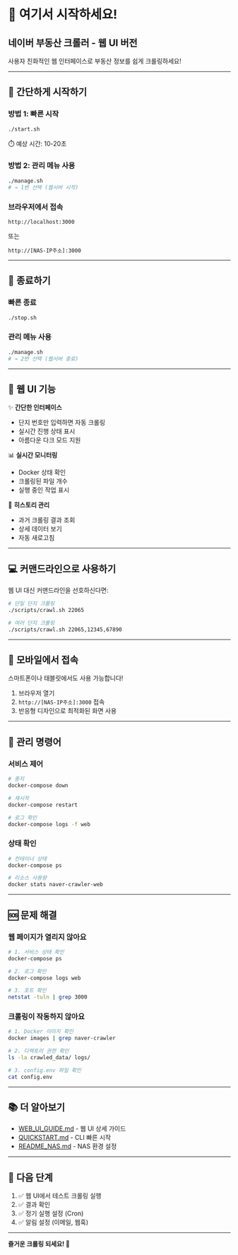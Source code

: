 # 🎉 여기서 시작하세요!

## 네이버 부동산 크롤러 - 웹 UI 버전

사용자 친화적인 웹 인터페이스로 부동산 정보를 쉽게 크롤링하세요!

---

## 🚀 간단하게 시작하기

### 방법 1: 빠른 시작
```bash
./start.sh
```
⏱️ 예상 시간: 10-20초

### 방법 2: 관리 메뉴 사용
```bash
./manage.sh
# → 1번 선택 (웹서버 시작)
```

### 브라우저에서 접속
```
http://localhost:3000
```
또는
```
http://[NAS-IP주소]:3000
```

---

## 🛑 종료하기

### 빠른 종료
```bash
./stop.sh
```

### 관리 메뉴 사용
```bash
./manage.sh
# → 2번 선택 (웹서버 종료)
```

---

## 🎨 웹 UI 기능

✨ **간단한 인터페이스**
- 단지 번호만 입력하면 자동 크롤링
- 실시간 진행 상태 표시
- 아름다운 다크 모드 지원

📊 **실시간 모니터링**
- Docker 상태 확인
- 크롤링된 파일 개수
- 실행 중인 작업 표시

📁 **히스토리 관리**
- 과거 크롤링 결과 조회
- 상세 데이터 보기
- 자동 새로고침

---

## 💻 커맨드라인으로 사용하기

웹 UI 대신 커맨드라인을 선호하신다면:

```bash
# 단일 단지 크롤링
./scripts/crawl.sh 22065

# 여러 단지 크롤링
./scripts/crawl.sh 22065,12345,67890
```

---

## 📱 모바일에서 접속

스마트폰이나 태블릿에서도 사용 가능합니다!

1. 브라우저 열기
2. `http://[NAS-IP주소]:3000` 접속
3. 반응형 디자인으로 최적화된 화면 사용

---

## 🔧 관리 명령어

### 서비스 제어
```bash
# 중지
docker-compose down

# 재시작
docker-compose restart

# 로그 확인
docker-compose logs -f web
```

### 상태 확인
```bash
# 컨테이너 상태
docker-compose ps

# 리소스 사용량
docker stats naver-crawler-web
```

---

## 🆘 문제 해결

### 웹 페이지가 열리지 않아요
```bash
# 1. 서비스 상태 확인
docker-compose ps

# 2. 로그 확인
docker-compose logs web

# 3. 포트 확인
netstat -tuln | grep 3000
```

### 크롤링이 작동하지 않아요
```bash
# 1. Docker 이미지 확인
docker images | grep naver-crawler

# 2. 디렉토리 권한 확인
ls -la crawled_data/ logs/

# 3. config.env 파일 확인
cat config.env
```

---

## 📚 더 알아보기

- [WEB_UI_GUIDE.md](WEB_UI_GUIDE.md) - 웹 UI 상세 가이드
- [QUICKSTART.md](QUICKSTART.md) - CLI 빠른 시작
- [README_NAS.md](README_NAS.md) - NAS 환경 설정

---

## 🎯 다음 단계

1. ✅ 웹 UI에서 테스트 크롤링 실행
2. ✅ 결과 확인
3. ✅ 정기 실행 설정 (Cron)
4. ✅ 알림 설정 (이메일, 웹훅)

---

**즐거운 크롤링 되세요! 🚀**
